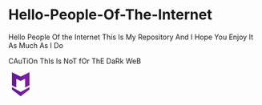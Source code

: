 # Hello-People-Of-The-Internet
Hello People Of the Internet This Is My Repository And I Hope You Enjoy It As Much As I Do
 
CAuTiOn ThIs Is NoT fOr ThE DaRk WeB
 
 
![alt text](https://github.com/adam-p/markdown-here/raw/master/src/common/images/icon48.png "Logo Title Text 1")

